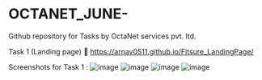 # OCTANET_JUNE-
Github repository for Tasks by OctaNet services pvt. ltd. 

Task 1 (Landing page) 
🔗 https://arnav0511.github.io/Fitsure_LandingPage/

Screenshots for Task 1 :
![image](https://github.com/arnav0511/OCTANET_JUNE-/assets/105713306/88af6537-5349-478d-9528-e6960a77aae5)
![image](https://github.com/arnav0511/OCTANET_JUNE-/assets/105713306/38eb4b76-c880-4d8c-bc68-cb7c924879aa)
![image](https://github.com/arnav0511/OCTANET_JUNE-/assets/105713306/ba76b248-7791-4f61-bc91-28d5e6c34a9a)
![image](https://github.com/arnav0511/OCTANET_JUNE-/assets/105713306/7c6b6bac-df83-42c6-a56c-e9e52e889d0a)





